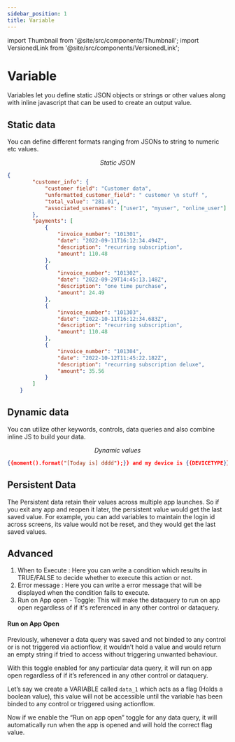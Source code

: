 ```yaml
---
sidebar_position: 1
title: Variable
---
```


import Thumbnail from '@site/src/components/Thumbnail';
import VersionedLink from '@site/src/components/VersionedLink';

# Variable

Variables let you define static JSON objects or strings or other values along with inline javascript that can be used to create an output value. 

## Static data

You can define different formats ranging from JSONs to string to numeric etc values. 

<figure>
  <Thumbnail src="/img/data-queries/static-json.png" alt="Static JSON" width='100%'/>
  <figcaption align = "center"><i>Static JSON</i></figcaption>
</figure>

```json
{
        "customer_info": {
            "customer field": "Customer data",
            "unformatted_customer_field": " customer \n stuff ",
            "total_value": "281.01",
            "associated_usernames": ["user1", "myuser", "online_user"]
        },
        "payments": [
            {
                "invoice_number": "101301",
                "date": "2022-09-11T16:12:34.494Z",
                "description": "recurring subscription",
                "amount": 110.48
            },
            {
                "invoice_number": "101302",
                "date": "2022-09-29T14:45:13.148Z",
                "description": "one time purchase",
                "amount": 24.49
            },
            {
                "invoice_number": "101303",
                "date": "2022-10-11T16:12:34.683Z",
                "description": "recurring subscription",
                "amount": 110.48
            },
            {
                "invoice_number": "101304",
                "date": "2022-10-12T11:45:22.182Z",
                "description": "recurring subscription deluxe",
                "amount": 35.56
            }
        ]
    } 
```

## Dynamic data

You can utilize other keywords, controls, data queries and also combine inline JS to build your data.

<figure>
  <Thumbnail src="/img/data-queries/dynamic-values.png" alt="Dynamic values" width='100%'/>
  <figcaption align = "center"><i>Dynamic values</i></figcaption>
</figure>

```json
{{moment().format("[Today is] dddd");}} and my device is {{DEVICETYPE}}
```

## Persistent Data

The Persistent data retain their values across multiple app launches. So if you exit any app and reopen it later, the persistent value would get the last saved value. For example, you can add variables to maintain the login id across screens, its value would not be reset, and they would get the last saved values.

## Advanced

 1. When to Execute : Here you can write a condition which results in TRUE/FALSE to decide whether to execute this action or not.
 2. Error message : Here you can write a error message that will be displayed when the condition fails to execute.
 3. Run on App open - Toggle: This will make the dataquery to run on app open regardless of if it's referenced in any other control or dataquery.




#### Run on App Open

Previously, whenever a data query was saved and not binded to any control or is not 
triggered via actionflow, it wouldn’t hold a value and would return an empty string if tried 
to access without triggering unwanted behaviour. 

With this toggle enabled for any particular data query, it will run on app open 
regardless of if it’s referenced in any other control or dataquery.



Let’s say we create a VARIABLE called ``data_1`` which acts as a flag (Holds a boolean 
value), this value will not be accessible until the variable has been binded to any control 
or triggered using actionflow. 

<figure>
  <Thumbnail src="/img/data-queries/app-open-toggle.png" alt="Dynamic values" width='100%'/>
</figure>

 
 
Now if we enable the “Run on app open” toggle for any data query, it will automatically run when 
the app is opened and will hold the correct flag value. 


